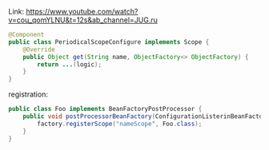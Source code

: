 Link: https://www.youtube.com/watch?v=cou_qomYLNU&t=12s&ab_channel=JUG.ru
```java
@Component
public class PeriodicalScopeConfigure implements Scope {
    @Override
    public Object get(String name, ObjectFactory<> ObjectFactory) {
        return ...(logic);
    }
}
```
registration:
```java
public class Foo implements BeanFactoryPostProcessor {
    public void postProcessorBeanFactory(ConfigurationListerinBeanFactory factory) {
        factory.registerScope("nameScope", Foo.class);
    }
}
```